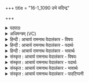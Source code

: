 +++
title = "16-1_1090 उभे यदिन्द्र"

+++
<details><summary>पदपाठः</summary>

उ꣣भे꣡इ꣢ति। यत्। इ꣣न्द्र। रो꣡द꣢꣯सी꣣इ꣡ति꣢। आ꣣पप्रा꣡थ꣢। आ꣣। पप्रा꣡थ꣢। उ꣣षा꣢। इ꣣व। महा꣡न्त꣢म्। त्वा꣣। मही꣡ना꣢म्। स꣣म्रा꣡ज꣢म्। स꣣म्। रा꣡ज꣢꣯म्। च꣣र्षणीना꣢म्। दे꣣वी꣢। ज꣡नि꣢꣯त्री। अ꣣जीजनत्। भद्रा꣢। ज꣡नि꣢꣯त्री। अ꣣जीजनत्। १०९०।
</details>

<details><summary>अधिमन्त्रम् (VC)</summary>

- इन्द्रः
- मान्धाता यौवनाश्वः
- महापङ्क्तिः
- पञ्चमः
</details>

<details><summary>हिन्दी : आचार्य रामनाथ वेदालंकार - विषयः</summary>

प्रथम ऋचा की पूर्वार्चिक में ३७९ क्रमाङ्क पर परमात्मा और राजा के विषय में व्याख्या हो चुकी है। यहाँ वीर मानव को उद्बोधन दिया जा रहा है।
</details>

<details><summary>हिन्दी : आचार्य रामनाथ वेदालंकार - पदार्थः</summary>

पदार्थान्वयभाषाः -  हे (इन्द्र) वीर मानव ! (यत्) जो तूने (उषाः इव) उषा के समान (उभे रोदसी) आकाश-पृथिवी दोनों को (आ पप्राथ) अपने यश से पूर्ण किया हुआ है, ऐसे (महीनां महान्तम्) महानों में महान् (चर्षणीनां सम्राजम्) मनुष्यों के सम्राट् (त्वा) तुझे (देवी जनित्री) दिव्यगुणमयी माता ने (अजीजनत्) जन्म दिया है, (भद्रा जनित्री) श्रेष्ठ माता ने (अजीजनत्) जन्म दिया है ॥१॥ यहाँ उपमालङ्कार और वीररस है ॥१॥
</details>

<details><summary>हिन्दी : आचार्य रामनाथ वेदालंकार - भावार्थः</summary>

भावार्थभाषाः -  मनुष्य अपनी महिमा को पहचानकर बड़े-बड़े कार्य कर सकता है ॥१॥
</details>

<details><summary>संस्कृत : आचार्य रामनाथ वेदालंकार - विषयः</summary>

तत्र प्रथमा ऋक् पूर्वार्चिके ३७९ क्रमाङ्के परमात्मनृपत्योर्विषये व्याख्याता। अत्र वीरो मानव उद्बोध्यते।
</details>

<details><summary>संस्कृत : आचार्य रामनाथ वेदालंकार - पदार्थः</summary>

पदार्थान्वयभाषाः -  हे (इन्द्र) वीर मानव ! (यत्) यत्, त्वम् (उषाः इव) प्रभातकान्तिरिव (उभे रोदसी) उभे द्यावापृथिव्यौ (आ पप्राथ) स्वयशसा पूरितवानसि, तादृशम् (महीनां महान्तम्) महत्त्ववतामपि महत्त्ववन्तम्, (चर्षणीनां सम्राजम्) मनुष्याणाम् अधिराजं च (त्वा) त्वाम् (देवी जनित्री) दिव्यगुणयुक्ता माता (अजीजनत्) अजनयत्, (भद्रा जनित्री) श्रेष्ठा माता (अजीजनत्) अजनयत् ॥१॥ अत्रोपमालङ्कारः, वीरो रसः ॥१॥
</details>

<details><summary>संस्कृत : आचार्य रामनाथ वेदालंकार - भावार्थः</summary>

भावार्थभाषाः -  मनुष्यः स्वमहिमानं परिचित्य महान्ति कर्माणि कर्तुं शक्नोति ॥१॥
</details>

<details><summary>संस्कृत : आचार्य रामनाथ वेदालंकार - पादटिप्पनी</summary>

टिप्पणी:   १. ऋ० १०।१३४।१,साम० ३७९।
</details>